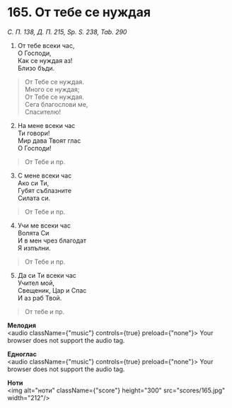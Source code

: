 # 165. От тебе се нуждая  

*С. П. 138, Д. П. 215, Sp. S. 238, Tab. 290*  

1. От тебе всеки час,  
О Господи,  
Как се нуждая аз!  
Близо бъди.  

> От Тебе се нуждая.  
> Много се нуждая;  
> От Тебе се нуждая.  
> Сега благослови ме,  
> Спасителю!  

2. На мене всеки час  
Ти говори!  
Мир дава Твоят глас  
О Господи!  

> От Тебе и пр.  

3. С мене всеки час  
Ако си Ти,  
Губят съблазните  
Силата си.  

> От Тебе и пр.  

4. Учи ме всеки час  
Волята Си  
И в мен чрез благодат  
Я изпълни.  

> От Тебе и пр.  

5. Да си Ти всеки час  
Учител мой,  
Свещеник, Цар и Спас  
И аз раб Твой.  

> От тебе и пр.  

__Мелодия__  
<audio className={"music"} controls={true} preload={"none"}><source src="mp3/165.mp3" type="audio/mpeg"/>
Your browser does not support the audio tag.
</audio>  

__Едноглас__  
<audio className={"music"} controls={true} preload={"none"}><source src="transp/165.mp3" type="audio/mpeg"/>
Your browser does not support the audio tag.
</audio>  

__Ноти__  
<img alt="ноти" className={"score"} height="300" src="scores/165.jpg" width="212"/>
